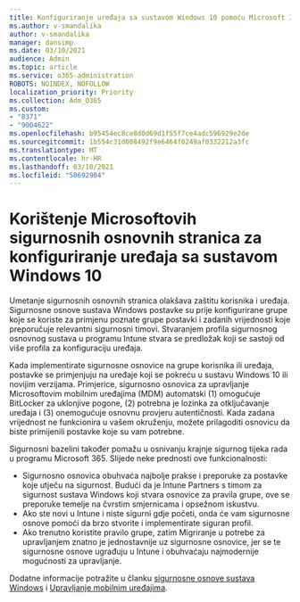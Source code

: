 ```yaml
---
title: Konfiguriranje uređaja sa sustavom Windows 10 pomoću Microsoft Intune sigurnosne osnove
ms.author: v-smandalika
author: v-smandalika
manager: dansimp
ms.date: 03/10/2021
audience: Admin
ms.topic: article
ms.service: o365-administration
ROBOTS: NOINDEX, NOFOLLOW
localization_priority: Priority
ms.collection: Adm_O365
ms.custom:
- "8371"
- "9004622"
ms.openlocfilehash: b95454ec8ce8d0d69d1f55f7ce4adc596929e2de
ms.sourcegitcommit: 1b554c31d008492f9e6464f0249af0332212a3fc
ms.translationtype: MT
ms.contentlocale: hr-HR
ms.lasthandoff: 03/10/2021
ms.locfileid: "50692904"
---
```

# <a name="use-the-microsoft-intune-security-baselines-for-configuring-windows-10-devices"></a>Korištenje Microsoftovih sigurnosnih osnovnih stranica za konfiguriranje uređaja sa sustavom Windows 10

Umetanje sigurnosnih osnovnih stranica olakšava zaštitu korisnika i uređaja. Sigurnosne osnove sustava Windows postavke su prije konfigurirane grupe koje se koriste za primjenu poznate grupe postavki i zadanih vrijednosti koje preporučuje relevantni sigurnosni timovi. Stvaranjem profila sigurnosnog osnovnog sustava u programu Intune stvara se predložak koji se sastoji od više profila za konfiguraciju uređaja.

Kada implementirate sigurnosne osnovice na grupe korisnika ili uređaja, postavke se primjenjuju na uređaje koji se pokreću u sustavu Windows 10 ili novijim verzijama. Primjerice, sigurnosno osnovica za upravljanje Microsoftovim mobilnim uređajima (MDM) automatski (1) omogućuje BitLocker za uklonjive pogone, (2) potrebna je lozinka za otključavanje uređaja i (3) onemogućuje osnovnu provjeru autentičnosti. Kada zadana vrijednost ne funkcionira u vašem okruženju, možete prilagoditi osnovicu da biste primijenili postavke koje su vam potrebne.

Sigurnosni bazelini također pomažu u osnivanju krajnje sigurnog tijeka rada u programu Microsoft 365. Slijede neke prednosti ove funkcionalnosti:
- Sigurnosno osnovica obuhvaća najbolje prakse i preporuke za postavke koje utječu na sigurnost. Budući da je Intune Partners s timom za sigurnost sustava Windows koji stvara osnovice za pravila grupe, ove se preporuke temelje na čvrstim smjernicama i opsežnom iskustvu.
- Ako ste novi u Intune i niste sigurni gdje početi, onda će vam sigurnosne osnove pomoći da brzo stvorite i implementirate siguran profil.
- Ako trenutno koristite pravilo grupe, zatim Migriranje u potrebe za upravljanjem znatno je jednostavnije uz sigurnosne osnovice, jer se te sigurnosne osnove ugrađuju u Intune i obuhvaćaju najmodernije mogućnosti za upravljanje.

Dodatne informacije potražite u članku [sigurnosne osnove sustava Windows](https://docs.microsoft.com/windows/security/threat-protection/windows-security-baselines) i [Upravljanje mobilnim uređajima](https://docs.microsoft.com/windows/client-management/mdm/).